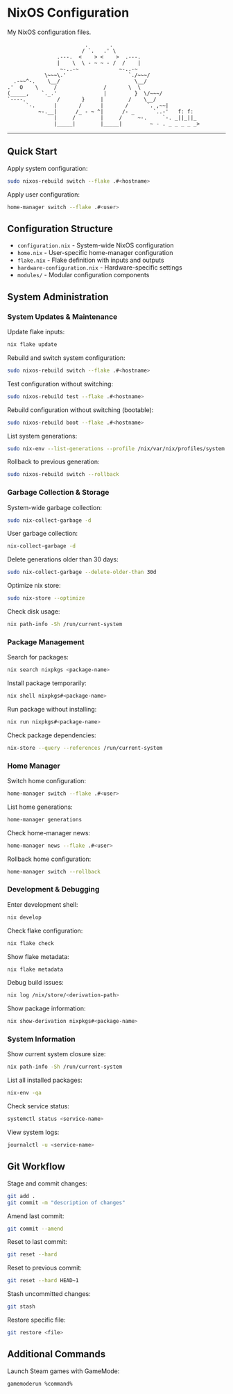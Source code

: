 # NixOS Configuration

My NixOS configuration files.

```
                         .       .
                        / `.   .' \
                .---.  <    > <    >  .---.
                |    \  \ - ~ ~ - /  /    |
                 ~-..-~             ~-..-~
            \~~~\.'                    `./~~~/
  .-~~^-.    \__/                        \__/
.'  O    \     /               /       \  \
(_____,    `._.'               |         }  \/~~~/
`----.          /       }     |        /    \__/
      `-.      |       /      |       /      `. ,~~|
          ~-.__|      /_ - ~ ^|      /- _      `..-'   f: f:
               |     /        |     /     ~-.     `-. _||_||_
               |_____|        |_____|         ~ - . _ _ _ _ _>
```

---

## Quick Start

Apply system configuration:
```bash
sudo nixos-rebuild switch --flake .#<hostname>
```

Apply user configuration:
```bash
home-manager switch --flake .#<user>
```

## Configuration Structure

- `configuration.nix` - System-wide NixOS configuration
- `home.nix` - User-specific home-manager configuration
- `flake.nix` - Flake definition with inputs and outputs
- `hardware-configuration.nix` - Hardware-specific settings
- `modules/` - Modular configuration components

## System Administration

### System Updates & Maintenance

Update flake inputs:
```bash
nix flake update
```

Rebuild and switch system configuration:
```bash
sudo nixos-rebuild switch --flake .#<hostname>
```

Test configuration without switching:
```bash
sudo nixos-rebuild test --flake .#<hostname>
```

Rebuild configuration without switching (bootable):
```bash
sudo nixos-rebuild boot --flake .#<hostname>
```

List system generations:
```bash
sudo nix-env --list-generations --profile /nix/var/nix/profiles/system
```

Rollback to previous generation:
```bash
sudo nixos-rebuild switch --rollback
```

### Garbage Collection & Storage

System-wide garbage collection:
```bash
sudo nix-collect-garbage -d
```

User garbage collection:
```bash
nix-collect-garbage -d
```

Delete generations older than 30 days:
```bash
sudo nix-collect-garbage --delete-older-than 30d
```

Optimize nix store:
```bash
sudo nix-store --optimize
```

Check disk usage:
```bash
nix path-info -Sh /run/current-system
```

### Package Management

Search for packages:
```bash
nix search nixpkgs <package-name>
```

Install package temporarily:
```bash
nix shell nixpkgs#<package-name>
```

Run package without installing:
```bash
nix run nixpkgs#<package-name>
```

Check package dependencies:
```bash
nix-store --query --references /run/current-system
```

### Home Manager

Switch home configuration:
```bash
home-manager switch --flake .#<user>
```

List home generations:
```bash
home-manager generations
```

Check home-manager news:
```bash
home-manager news --flake .#<user>
```

Rollback home configuration:
```bash
home-manager switch --rollback
```

### Development & Debugging

Enter development shell:
```bash
nix develop
```

Check flake configuration:
```bash
nix flake check
```

Show flake metadata:
```bash
nix flake metadata
```

Debug build issues:
```bash
nix log /nix/store/<derivation-path>
```

Show package information:
```bash
nix show-derivation nixpkgs#<package-name>
```

### System Information

Show current system closure size:
```bash
nix path-info -Sh /run/current-system
```

List all installed packages:
```bash
nix-env -qa
```

Check service status:
```bash
systemctl status <service-name>
```

View system logs:
```bash
journalctl -u <service-name>
```

## Git Workflow

Stage and commit changes:
```bash
git add .
git commit -m "description of changes"
```

Amend last commit:
```bash
git commit --amend
```

Reset to last commit:
```bash
git reset --hard
```

Reset to previous commit:
```bash
git reset --hard HEAD~1
```

Stash uncommitted changes:
```bash
git stash
```

Restore specific file:
```bash
git restore <file>
```

## Additional Commands

Launch Steam games with GameMode:
```bash
gamemoderun %command%
```